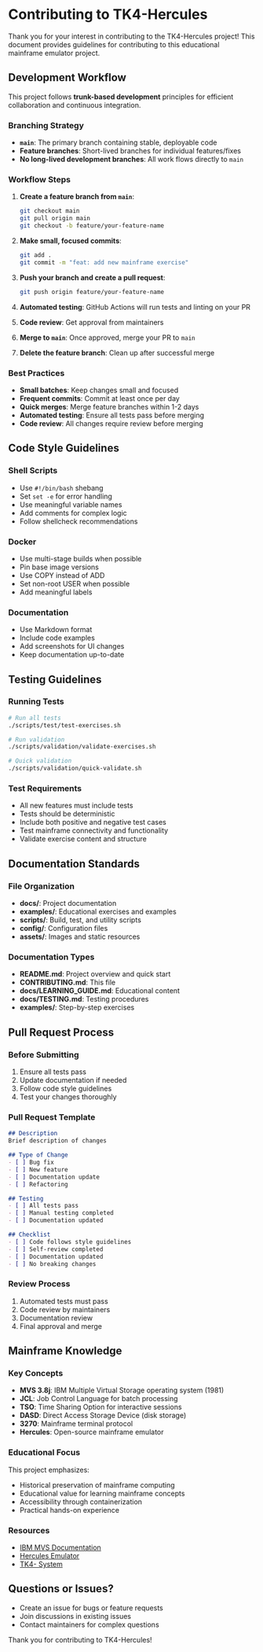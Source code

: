 # Contributing to TK4-Hercules

Thank you for your interest in contributing to the TK4-Hercules project! This document provides guidelines for contributing to this educational mainframe emulator project.

## Development Workflow

This project follows **trunk-based development** principles for efficient collaboration and continuous integration.

### Branching Strategy

- **`main`**: The primary branch containing stable, deployable code
- **Feature branches**: Short-lived branches for individual features/fixes
- **No long-lived development branches**: All work flows directly to `main`

### Workflow Steps

1. **Create a feature branch from `main`**:
   ```bash
   git checkout main
   git pull origin main
   git checkout -b feature/your-feature-name
   ```

2. **Make small, focused commits**:
   ```bash
   git add .
   git commit -m "feat: add new mainframe exercise"
   ```

3. **Push your branch and create a pull request**:
   ```bash
   git push origin feature/your-feature-name
   ```

4. **Automated testing**: GitHub Actions will run tests and linting on your PR

5. **Code review**: Get approval from maintainers

6. **Merge to `main`**: Once approved, merge your PR to `main`

7. **Delete the feature branch**: Clean up after successful merge

### Best Practices

- **Small batches**: Keep changes small and focused
- **Frequent commits**: Commit at least once per day
- **Quick merges**: Merge feature branches within 1-2 days
- **Automated testing**: Ensure all tests pass before merging
- **Code review**: All changes require review before merging

## Code Style Guidelines

### Shell Scripts

- Use `#!/bin/bash` shebang
- Set `set -e` for error handling
- Use meaningful variable names
- Add comments for complex logic
- Follow shellcheck recommendations

### Docker

- Use multi-stage builds when possible
- Pin base image versions
- Use COPY instead of ADD
- Set non-root USER when possible
- Add meaningful labels

### Documentation

- Use Markdown format
- Include code examples
- Add screenshots for UI changes
- Keep documentation up-to-date

## Testing Guidelines

### Running Tests

```bash
# Run all tests
./scripts/test/test-exercises.sh

# Run validation
./scripts/validation/validate-exercises.sh

# Quick validation
./scripts/validation/quick-validate.sh
```

### Test Requirements

- All new features must include tests
- Tests should be deterministic
- Include both positive and negative test cases
- Test mainframe connectivity and functionality
- Validate exercise content and structure

## Documentation Standards

### File Organization

- **docs/**: Project documentation
- **examples/**: Educational exercises and examples
- **scripts/**: Build, test, and utility scripts
- **config/**: Configuration files
- **assets/**: Images and static resources

### Documentation Types

- **README.md**: Project overview and quick start
- **CONTRIBUTING.md**: This file
- **docs/LEARNING_GUIDE.md**: Educational content
- **docs/TESTING.md**: Testing procedures
- **examples/**: Step-by-step exercises

## Pull Request Process

### Before Submitting

1. Ensure all tests pass
2. Update documentation if needed
3. Follow code style guidelines
4. Test your changes thoroughly

### Pull Request Template

```markdown
## Description
Brief description of changes

## Type of Change
- [ ] Bug fix
- [ ] New feature
- [ ] Documentation update
- [ ] Refactoring

## Testing
- [ ] All tests pass
- [ ] Manual testing completed
- [ ] Documentation updated

## Checklist
- [ ] Code follows style guidelines
- [ ] Self-review completed
- [ ] Documentation updated
- [ ] No breaking changes
```

### Review Process

1. Automated tests must pass
2. Code review by maintainers
3. Documentation review
4. Final approval and merge

## Mainframe Knowledge

### Key Concepts

- **MVS 3.8j**: IBM Multiple Virtual Storage operating system (1981)
- **JCL**: Job Control Language for batch processing
- **TSO**: Time Sharing Option for interactive sessions
- **DASD**: Direct Access Storage Device (disk storage)
- **3270**: Mainframe terminal protocol
- **Hercules**: Open-source mainframe emulator

### Educational Focus

This project emphasizes:
- Historical preservation of mainframe computing
- Educational value for learning mainframe concepts
- Accessibility through containerization
- Practical hands-on experience

### Resources

- [IBM MVS Documentation](https://www.ibm.com/support/knowledgecenter/)
- [Hercules Emulator](http://www.hercules-390.org/)
- [TK4- System](http://www.jaymoseley.com/hercules/tk4-/)

## Questions or Issues?

- Create an issue for bugs or feature requests
- Join discussions in existing issues
- Contact maintainers for complex questions

Thank you for contributing to TK4-Hercules!
